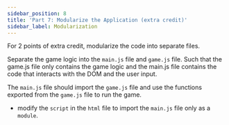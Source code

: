 ```yaml
---
sidebar_position: 8
title: 'Part 7: Modularize the Application (extra credit)'
sidebar_label: Modularization
---
```


For 2 points of extra credit, modularize the code into separate files.

Separate the game logic into the `main.js` file and `game.js` file. Such that the game.js file only contains the game logic and the main.js file contains the code that interacts with the DOM and the user input.

The `main.js` file should import the `game.js` file and use the functions exported from the `game.js` file to run the game.
- modify the `script` in the `html` file to import the `main.js` file only as a `module`.
